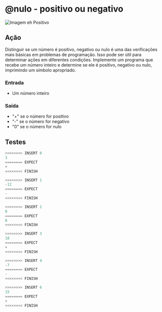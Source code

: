 # @nulo - positivo ou negativo

![Imagem eh Positivo](https://raw.githubusercontent.com/qxcodefup/arcade/master/base/nulo/cover.jpg)

## Ação

Distinguir se um número é positivo, negativo ou nulo é uma das verificações mais básicas em problemas de programação. Isso pode ser útil para determinar ações em diferentes condições. Implemente um programa que recebe um número inteiro e determine se ele é positivo, negativo ou nulo, imprimindo um símbolo apropriado.

### Entrada

- Um número inteiro

### Saída

- "+" se o número for positivo
- "-" se o número for negativo
- "0" se o número for nulo

## Testes

```py
>>>>>>>> INSERT 0
3
======== EXPECT
+
<<<<<<<< FINISH
```

```py
>>>>>>>> INSERT 1
-12
======== EXPECT
-
<<<<<<<< FINISH
```

```py
>>>>>>>> INSERT 2
0
======== EXPECT
0
<<<<<<<< FINISH
```

```py
>>>>>>>> INSERT 3
18
======== EXPECT
+
<<<<<<<< FINISH
```

```py
>>>>>>>> INSERT 4
-7
======== EXPECT
-
<<<<<<<< FINISH
```

```py
>>>>>>>> INSERT 6
15
======== EXPECT
+
<<<<<<<< FINISH
```
